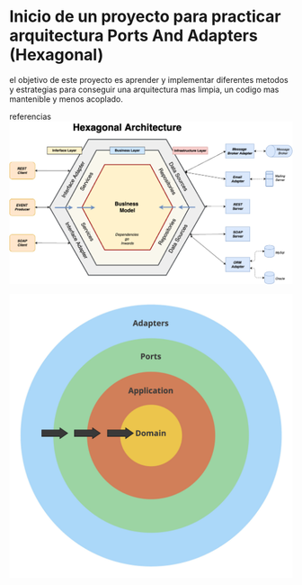 # Inicio de un proyecto para practicar arquitectura Ports And Adapters  (Hexagonal)

el objetivo de este proyecto es aprender y implementar diferentes metodos y estrategias para
conseguir una arquitectura mas limpia,  un codigo mas mantenible y menos acoplado.


referencias
![alt text](image.png)


![alt text](image-1.png)
